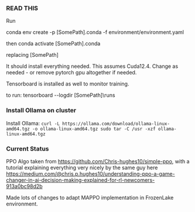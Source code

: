 ### READ THIS ###
    
Run 

conda env create -p [SomePath]\.conda -f environment/environment.yaml

then conda activate [SomePath]\.conda

replacing [SomePath]

It should install everything needed. This assumes Cuda12.4. Change as needed - or remove pytorch gpu altogether if needed.  

Tensorboard is installed as well to monitor training.

to run:
tensorboard --logdir [SomePath]\runs

### Install Ollama on cluster ###

Install Ollama:
`curl -L https://ollama.com/download/ollama-linux-amd64.tgz -o ollama-linux-amd64.tgz
sudo tar -C /usr -xzf ollama-linux-amd64.tgz`

### Current Status ###

PPO Algo taken from https://github.com/Chris-hughes10/simple-ppo, with a tutorial explaining everything very nicely by the same guy here https://medium.com/@chris.p.hughes10/understanding-ppo-a-game-changer-in-ai-decision-making-explained-for-rl-newcomers-913a0bc98d2b

Made lots of changes to adapt MAPPO implementation in FrozenLake environment.
